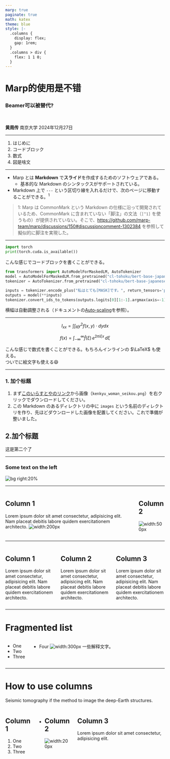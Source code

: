 ```yaml
---
marp: true
paginate: true
math: katex
theme: blue
style: |-
  .columns {
    display: flex;
    gap: 1rem;
  }
  .columns > div {
    flex: 1 1 0;
  }
---
```

<!-- _class: lead -->

# Marp的使用是不错

### Beamer可以被替代?

<br>

**黄周传**
南京大学
2024年12月27日

---

<!-- _header: 目次 -->

1. はじめに
1. コードブロック
1. 数式
1. 図是啥文

---

<!-- _header: はじめに -->

- Marp とは **Markdown** で**スライド**を作成するためのソフトウェアである。
  - 基本的な Markdown のシンタックスがサポートされている。
- Markdown 上で `---` という区切り線を入れるだけで、次のページに移動することができる。$^1$

> 1: Marp は CommonMark という Markdown の仕様に沿って開発されているため、CommonMark に含まれていない「脚注」の文法（`[^1]` を使うもの）が提供されていない。そこで、https://github.com/marp-team/marp/discussions/150#discussioncomment-1302384 を参照して擬似的に脚注を実現した。

---

<!-- _header: コードブロック -->

```python
import torch
print(torch.cuda.is_available())
```

こんな感じでコードブロックを書くことができる。

```python
from transformers import AutoModelForMaskedLM, AutoTokenizer
model = AutoModelForMaskedLM.from_pretrained("cl-tohoku/bert-base-japanese-whole-word-masking")
tokenizer = AutoTokenizer.from_pretrained("cl-tohoku/bert-base-japanese-whole-word-masking")

inputs = tokenizer.encode_plus("私はとても[MASK]です。", return_tensors='pt')
outputs = model(**inputs)
tokenizer.convert_ids_to_tokens(outputs.logits[0][1:-1].argmax(axis=-1))
```

横幅は自動調整される（ドキュメントの[Auto-scaling](https://github.com/marp-team/marp-core#auto-scaling-features)を参照）。

---

<!-- _header: 数式 -->

$$ I_{xx}=\int\int_Ry^2f(x,y)\cdot{}dydx $$

$$
f(x) = \int_{-\infty}^\infty
    \hat f(\xi)\,e^{2 \pi i \xi x}
    \,d\xi
$$

こんな感じで数式を書くことができる。もちろんインラインの $\LaTeX$ も使える。  
ついでに絵文字も使える:smile:

---

<!-- _header: 図是啥文 -->
### 1. 加个标题
1. まず[このいらすとやのリンク](https://www.irasutoya.com/2018/10/blog-post_723.html)から画像（`kenkyu_woman_seikou.png`）を右クリックでダウンロードしてください。
2. この Markdown のあるディレクトリの中に `images` という名前のディレクトリを作り、先ほどダウンロードした画像を配置してください。これで準備が整いました。
## 2.加个标题
这是第二个了

---
<!-- _header: Image -->

### Some text on the left
![bg right:20%](https://git.nju.edu.cn/huangz/images/-/raw/main/pictures/2025/03/14_8_42_47_20250314084246854.png)

---
<!-- _header: 2 Columns-->


<div class="columns">
<div>

## Column 1

Lorem ipsum dolor sit amet consectetur, adipisicing elit. Nam placeat debitis labore quidem exercitationem architecto.
![width:200px](https://git.nju.edu.cn/huangz/images/-/raw/main/pictures/2025/03/14_8_42_47_20250314084246854.png)

</div>
<div>

## Column 2

![width:500px](https://git.nju.edu.cn/huangz/images/-/raw/main/pictures/2025/03/14_8_42_47_20250314084246854.png)

</div>
</div>

---
<!-- _header: 3 Columns-->

<div class="columns">
<div>

## Column 1

Lorem ipsum dolor sit amet consectetur, adipisicing elit. Nam placeat debitis labore quidem exercitationem architecto.

</div>
<div>

## Column 2

Lorem ipsum dolor sit amet consectetur, adipisicing elit. Nam placeat debitis labore quidem exercitationem architecto.

</div>
<div>

## Column 3

Lorem ipsum dolor sit amet consectetur, adipisicing elit. Nam placeat debitis labore quidem exercitationem architecto.

</div>
</div>

---

<!-- _header: Fragmented list-->
# Fragmented list
<div class="columns">
<div>

- One
- Two
- Three

</div>

<div>

* Four
	![width:300px](https://git.nju.edu.cn/huangz/images/-/raw/main/pictures/2025/03/12_20_5_1_hzc.jpg)
	一些解释文字。
</div>
</div>

---

<!-- _header: Fragmented list-->
# How to use columns
Seismic tomography if the method to image the deep-Earth structures.
<div class="columns">
<div>

## Column 1


1) One
2) Two
3) Three

</div>
<div>

* ## Column 2

	![width:200px](https://git.nju.edu.cn/huangz/images/-/raw/main/pictures/2025/03/12_20_4_58_1.jpg)

</div>
<div>

## Column 3
Lorem ipsum dolor sit amet consectetur, adipisicing elit. 

</div>
</div>
